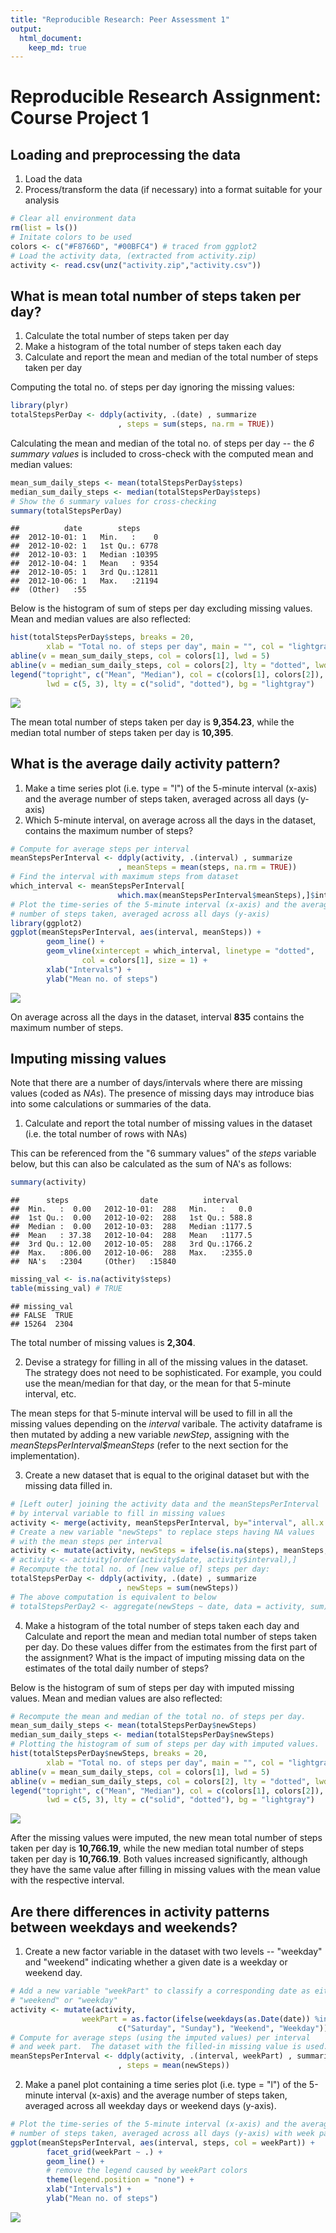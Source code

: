 ```yaml
---
title: "Reproducible Research: Peer Assessment 1"
output: 
  html_document:
    keep_md: true
---
```

Reproducible Research Assignment: Course Project 1
==================================================

## Loading and preprocessing the data

1. Load the data
2. Process/transform the data (if necessary) into a format suitable for your analysis

```r
# Clear all environment data
rm(list = ls())
# Initate colors to be used
colors <- c("#F8766D", "#00BFC4") # traced from ggplot2
# Load the activity data, (extracted from activity.zip)
activity <- read.csv(unz("activity.zip","activity.csv"))
```

## What is mean total number of steps taken per day?

1. Calculate the total number of steps taken per day
2. Make a histogram of the total number of steps taken each day
3. Calculate and report the mean and median of the total number of steps taken per day

Computing the total no. of steps per day ignoring the missing values:


```r
library(plyr)
totalStepsPerDay <- ddply(activity, .(date) , summarize
                        , steps = sum(steps, na.rm = TRUE))
```

Calculating the mean and median of the total no. of steps per day -- the _6 summary values_ is included to cross-check with the computed mean and median values:


```r
mean_sum_daily_steps <- mean(totalStepsPerDay$steps)
median_sum_daily_steps <- median(totalStepsPerDay$steps)
# Show the 6 summary values for cross-checking
summary(totalStepsPerDay)
```

```
##          date        steps      
##  2012-10-01: 1   Min.   :    0  
##  2012-10-02: 1   1st Qu.: 6778  
##  2012-10-03: 1   Median :10395  
##  2012-10-04: 1   Mean   : 9354  
##  2012-10-05: 1   3rd Qu.:12811  
##  2012-10-06: 1   Max.   :21194  
##  (Other)   :55
```

Below is the histogram of sum of steps per day excluding missing values.  Mean and median values are also reflected: 


```r
hist(totalStepsPerDay$steps, breaks = 20, 
        xlab = "Total no. of steps per day", main = "", col = "lightgray")
abline(v = mean_sum_daily_steps, col = colors[1], lwd = 5)
abline(v = median_sum_daily_steps, col = colors[2], lty = "dotted", lwd = 3)
legend("topright", c("Mean", "Median"), col = c(colors[1], colors[2]), 
        lwd = c(5, 3), lty = c("solid", "dotted"), bg = "lightgray")
```

![](figure/histogram_total_steps_per_day_with_missing_values-1.png)<!-- -->

The mean total number of steps taken per day is __9,354.23__, while the median total number of steps taken per day is __10,395__.  

## What is the average daily activity pattern?

1. Make a time series plot (i.e. type = "l") of the 5-minute interval (x-axis) and the average number of steps taken, averaged across all days (y-axis)
2. Which 5-minute interval, on average across all the days in the dataset, contains the maximum number of steps?

```r
# Compute for average steps per interval
meanStepsPerInterval <- ddply(activity, .(interval) , summarize
                        , meanSteps = mean(steps, na.rm = TRUE))
# Find the interval with maximum steps from dataset
which_interval <- meanStepsPerInterval[
                        which.max(meanStepsPerInterval$meanSteps),]$interval
# Plot the time-series of the 5-minute interval (x-axis) and the average 
# number of steps taken, averaged across all days (y-axis)
library(ggplot2)
ggplot(meanStepsPerInterval, aes(interval, meanSteps)) + 
        geom_line() +
        geom_vline(xintercept = which_interval, linetype = "dotted", 
                col = colors[1], size = 1) + 
        xlab("Intervals") +
        ylab("Mean no. of steps") 
```

![](figure/average_daily_activity_pattern-1.png)<!-- -->

On average across all the days in the dataset, interval __835__ contains the maximum number of steps.  

## Imputing missing values

Note that there are a number of days/intervals where there are missing values (coded as _NAs_). The presence of missing days may introduce bias into some calculations or summaries of the data.

1. Calculate and report the total number of missing values in the dataset (i.e. the total number of rows with NAs)

This can be referenced from the "6 summary values" of the _steps_ variable below, but this can also be calculated as the sum of NA's as follows:


```r
summary(activity)
```

```
##      steps                date          interval     
##  Min.   :  0.00   2012-10-01:  288   Min.   :   0.0  
##  1st Qu.:  0.00   2012-10-02:  288   1st Qu.: 588.8  
##  Median :  0.00   2012-10-03:  288   Median :1177.5  
##  Mean   : 37.38   2012-10-04:  288   Mean   :1177.5  
##  3rd Qu.: 12.00   2012-10-05:  288   3rd Qu.:1766.2  
##  Max.   :806.00   2012-10-06:  288   Max.   :2355.0  
##  NA's   :2304     (Other)   :15840
```

```r
missing_val <- is.na(activity$steps)
table(missing_val) # TRUE
```

```
## missing_val
## FALSE  TRUE 
## 15264  2304
```
The total number of missing values is __2,304__.

2. Devise a strategy for filling in all of the missing values in the dataset. The strategy does not need to be sophisticated. For example, you could use the mean/median for that day, or the mean for that 5-minute interval, etc.

The mean steps for that 5-minute interval will be used to fill in all the missing values depending on the _interval_ varibale.  The activity dataframe is then mutated by adding a new variable _newStep_, assigning with the _meanStepsPerInterval$meanSteps_ (refer to the next section for the implementation).

3. Create a new dataset that is equal to the original dataset but with the missing data filled in.


```r
# [Left outer] joining the activity data and the meanStepsPerInterval 
# by interval variable to fill in missing values
activity <- merge(activity, meanStepsPerInterval, by="interval", all.x = TRUE)
# Create a new variable "newSteps" to replace steps having NA values 
# with the mean steps per interval  
activity <- mutate(activity, newSteps = ifelse(is.na(steps), meanSteps, steps))
# activity <- activity[order(activity$date, activity$interval),]
# Recompute the total no. of [new value of] steps per day:
totalStepsPerDay <- ddply(activity, .(date) , summarize
                        , newSteps = sum(newSteps))
# The above computation is equivalent to below
# totalStepsPerDay2 <- aggregate(newSteps ~ date, data = activity, sum)
```

4. Make a histogram of the total number of steps taken each day and Calculate and report the mean and median total number of steps taken per day. Do these values differ from the estimates from the first part of the assignment? What is the impact of imputing missing data on the estimates of the total daily number of steps?

Below is the histogram of sum of steps per day with imputed missing values.  Mean and median values are also reflected:


```r
# Recompute the mean and median of the total no. of steps per day.  
mean_sum_daily_steps <- mean(totalStepsPerDay$newSteps)
median_sum_daily_steps <- median(totalStepsPerDay$newSteps)
# Plotting the histogram of sum of steps per day with imputed values.  
hist(totalStepsPerDay$newSteps, breaks = 20, 
        xlab = "Total no. of steps per day", main = "", col = "lightgray")
abline(v = mean_sum_daily_steps, col = colors[1], lwd = 5)
abline(v = median_sum_daily_steps, col = colors[2], lty = "dotted", lwd = 3)
legend("topright", c("Mean", "Median"), col = c(colors[1], colors[2]), 
        lwd = c(5, 3), lty = c("solid", "dotted"), bg = "lightgray")
```

![](figure/new_histogram_total_steps_per_day-1.png)<!-- -->

After the missing values were imputed, the new mean total number of steps taken per day is __10,766.19__, while the new median total number of steps taken per day is __10,766.19__.  Both values increased significantly, although they have the same value after filling in missing values with the mean value with the respective interval.  

## Are there differences in activity patterns between weekdays and weekends?

1. Create a new factor variable in the dataset with two levels -- "weekday" and "weekend" indicating whether a given date is a weekday or weekend day.


```r
# Add a new variable "weekPart" to classify a corresponding date as either 
# "weekend" or "weekday"
activity <- mutate(activity, 
                weekPart = as.factor(ifelse(weekdays(as.Date(date)) %in%
                        c("Saturday", "Sunday"), "Weekend", "Weekday")))
# Compute for average steps (using the imputed values) per interval 
# and week part.  The dataset with the filled-in missing value is used.
meanStepsPerInterval <- ddply(activity, .(interval, weekPart) , summarize
                        , steps = mean(newSteps))
```

2. Make a panel plot containing a time series plot (i.e. type = "l") of the 5-minute interval (x-axis) and the average number of steps taken, averaged across all weekday days or weekend days (y-axis). 


```r
# Plot the time-series of the 5-minute interval (x-axis) and the average 
# number of steps taken, averaged across all days (y-axis) with week part
ggplot(meanStepsPerInterval, aes(interval, steps, col = weekPart)) + 
        facet_grid(weekPart ~ .) + 
        geom_line() +
        # remove the legend caused by weekPart colors
        theme(legend.position = "none") + 
        xlab("Intervals") +
        ylab("Mean no. of steps") 
```

![](figure/time_series_plot_interval_vs_mean_steps_with_day_levels-1.png)<!-- -->
